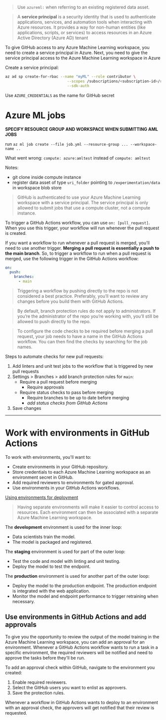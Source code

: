 > Use `azureml:` when referring to an existing registered data asset.

> A **service principal** is a security identity that is used to authenticate applications, services, and automation tools when interacting with Azure resources. It provides a way for non-human entities (like applications, scripts, or services) to access resources in an Azure Active Directory (Azure AD) tenant

To give GitHub access to any Azure Machine Learning workspace, you need to create a service principal in Azure. Next, you need to give the service principal access to the Azure Machine Learning workspace in Azure

Create a service principal:
```bash
az ad sp create-for-rbac --name "myML" --role contributor \
                            --scopes /subscriptions/<subscription-id>/resourceGroups/<group-name> \
                            --sdk-auth
```
Use `AZURE_CREDENTIALS` as the name for GitHub secret

# Azure ML jobs
**SPECIFY RESOURCE GROUP AND WORKSPACE WHEN SUBMITTING AML JOBS**

run `az ml job create --file job.yml --resource-group ... --workspace-name ..`

What went wrong: `compute: azure:amltest` instead of `compute: amltest`

Notes:
* git clone inside compute instance
* register data asset of type `uri_folder` pointing to `/experimentation/data` in workspace blob store


> GitHub is authenticated to use your Azure Machine Learning workspace with a service principal. The service principal is only allowed to submit jobs that use a compute cluster, not a compute instance.

 To trigger a GitHub Actions workflow, you can use `on: [pull_request]`. When you use this trigger, your workflow will run whenever the pull request is created.

If you want a workflow to run whenever a pull request is merged, you'll need to use another trigger. **Merging a pull request is essentially a push to the main branch**. So, to trigger a workflow to run when a pull request is merged, use the following trigger in the GitHub Actions workflow:

```yml
on:
  push:
    branches:
      - main
```

> Triggering a workflow by pushing directly to the repo is not considered a best practice. Preferably, you’ll want to review any changes before you build them with GitHub Actions.

> By default, branch protection rules do not apply to administrators. If you’re the administrator of the repo you’re working with, you’ll still be allowed to push directly to the repo.

> To configure the code checks to be required before merging a pull request, your job needs to have a name in the GitHub Actions workflow. You can then find the checks by searching for the job names.


Steps to automate checks for new pull requests:
1. Add linters and unit test jobs to the workflow that is triggered by new pull requests
2. Settings > Branches > add branch protection rules for `main`:
    * Require a pull request before merging
        * Require approvals
    * Require status checks to pass before merging
        * Require branches to be up to date before merging
        * *add status checks from GitHub Actions*
3. Save changes

<hr>

# Work with  environments in GitHub Actions
To work with environments, you'll want to:
* Create environments in your GitHub repository.
* Store credentials to each Azure Machine Learning workspace as an environment secret in GitHub.
* Add required reviewers to environments for gated approval.
* Use environments in your GitHub Actions workflows.

[Using environments for deployment](https://docs.github.com/en/actions/deployment/targeting-different-environments/using-environments-for-deployment)

> Having separate environments will make it easier to control access to resources. Each environment can then be associated with a separate Azure Machine Learning workspace.

The **development** environment is used for the inner loop:
* Data scientists train the model.
* The model is packaged and registered.

The **staging** environment is used for part of the outer loop:
* Test the code and model with linting and unit testing.
* Deploy the model to test the endpoint.

The **production** environment is used for another part of the outer loop:
* Deploy the model to the production endpoint. The production endpoint is integrated with the web application.
* Monitor the model and endpoint performance to trigger retraining when necessary.

## Use environments in GitHub Actions and add approvals
To give you the opportunity to review the output of the model training in the Azure Machine Learning workspace, you can add an approval for an environment. Whenever a GitHub Actions workflow wants to run a task in a specific environment, the required reviewers will be notified and need to approve the tasks before they'll be run.

To add an approval check within GitHub, navigate to the environment you created:
1. Enable required reviewers.
2. Select the GitHub users you want to enlist as approvers.
3. Save the protection rules.

Whenever a workflow in GitHub Actions wants to deploy to an environment with an approval check, the approvers will get notified that their review is requested.

